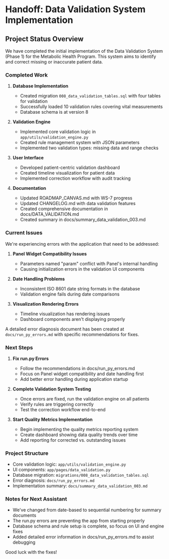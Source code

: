 # Handoff: Data Validation System Implementation

## Project Status Overview

We have completed the initial implementation of the Data Validation System (Phase 1) for the Metabolic Health Program. This system aims to identify and correct missing or inaccurate patient data.

### Completed Work

1. **Database Implementation**
   - Created migration `008_data_validation_tables.sql` with four tables for validation
   - Successfully loaded 10 validation rules covering vital measurements
   - Database schema is at version 8

2. **Validation Engine**
   - Implemented core validation logic in `app/utils/validation_engine.py`
   - Created rule management system with JSON parameters
   - Implemented two validation types: missing data and range checks

3. **User Interface**
   - Developed patient-centric validation dashboard
   - Created timeline visualization for patient data
   - Implemented correction workflow with audit tracking

4. **Documentation**
   - Updated ROADMAP_CANVAS.md with WS-7 progress
   - Updated CHANGELOG.md with data validation features
   - Created comprehensive documentation in docs/DATA_VALIDATION.md
   - Created summary in docs/summary_data_validation_003.md

### Current Issues

We're experiencing errors with the application that need to be addressed:

1. **Panel Widget Compatibility Issues**
   - Parameters named "param" conflict with Panel's internal handling
   - Causing initialization errors in the validation UI components

2. **Date Handling Problems**
   - Inconsistent ISO 8601 date string formats in the database
   - Validation engine fails during date comparisons

3. **Visualization Rendering Errors**
   - Timeline visualization has rendering issues
   - Dashboard components aren't displaying properly

A detailed error diagnosis document has been created at `docs/run_py_errors.md` with specific recommendations for fixes.

### Next Steps

1. **Fix run.py Errors**
   - Follow the recommendations in docs/run_py_errors.md
   - Focus on Panel widget compatibility and date handling first
   - Add better error handling during application startup

2. **Complete Validation System Testing**
   - Once errors are fixed, run the validation engine on all patients
   - Verify rules are triggering correctly
   - Test the correction workflow end-to-end

3. **Start Quality Metrics Implementation**
   - Begin implementing the quality metrics reporting system
   - Create dashboard showing data quality trends over time
   - Add reporting for corrected vs. outstanding issues

### Project Structure

- Core validation logic: `app/utils/validation_engine.py`
- UI components: `app/pages/data_validation.py`
- Database migration: `migrations/008_data_validation_tables.sql`
- Error diagnosis: `docs/run_py_errors.md`
- Implementation summary: `docs/summary_data_validation_003.md`

### Notes for Next Assistant

- We've changed from date-based to sequential numbering for summary documents
- The run.py errors are preventing the app from starting properly
- Database schema and rule setup is complete, so focus on UI and engine fixes
- Added detailed error information in docs/run_py_errors.md to assist debugging

Good luck with the fixes! 